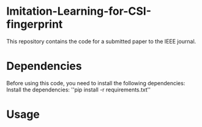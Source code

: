 # Imitation-Learning-for-CSI-fingerprint
 
This repository contains the code for a submitted paper to the IEEE journal.

# Dependencies
Before using this code, you need to install the following dependencies:
Install the dependencies: ''pip install -r requirements.txt''

# Usage
